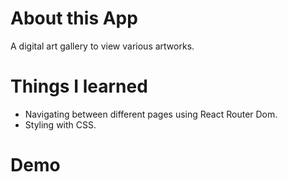 # About this App

A digital art gallery to view various artworks.

# Things I learned

<ul>
<li>Navigating between different pages using React Router Dom.</li>
<li>Styling with CSS.</li>
</ul>

# Demo
